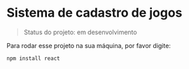 <h1> Sistema de cadastro de jogos </h1>

>Status do projeto: em desenvolvimento

Para rodar esse projeto na sua máquina, por favor digite:

```
npm install react
```
